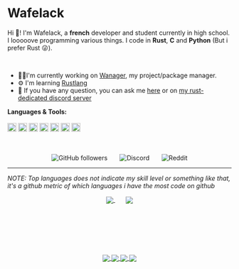 # Wafelack

Hi 🖖!
I'm Wafelack, a <b>french</b> developer and student currently in high school. I looooove programming various things. I code in <b>Rust</b>, <b>C</b> and <b>Python</b> (But i prefer Rust 😜).

<br>

- 👩‍💻I'm currently working on [Wanager](https://github.com/Wafelack/wanager), my project/package manager.
- ⚙ I'm learning [Rustlang](https://rust-lang.org)
- 💬 If you have any question, you can ask me [here](https://github.com/Wafelack/Wafelack/issues) or on [my rust-dedicated discord server](https://discord.gg/KehXjPa)

**Languages & Tools:**<br><br>
<code alt="Rustlang"><a href="https://rust-lang.com"><img height=20 alt="Rustlang" src="https://upload.wikimedia.org/wikipedia/commons/thumb/d/d5/Rust_programming_language_black_logo.svg/1200px-Rust_programming_language_black_logo.svg.png" /></a></code>
<code alt="Clang"><img height=20 alt="Clang" src="https://wiki.sei.cmu.edu/confluence/download/thumbnails/88042725/C%20Logo.png?version=1&modificationDate=1527685155000&api=v2"/></code>
<code><a href="https://intellij-rust.github.io/"><img height=20 alt="https://intellij-rust.github.io" src="https://avatars0.githubusercontent.com/u/16057867?s=200&v=4"/></a></code>
<code><a href="https://git-scm.com/"><img height=20 alt="Git" src="https://cdn.freebiesupply.com/logos/large/2x/git-icon-logo-png-transparent.png"/></a></code>
<code><a href="https://www.jetbrains.com/clion/"><img height=20 alt="Clion" src="https://cdn.discordapp.com/attachments/739797589687402519/744692286427889734/clion.png"/></a></code>
<code><a href="https://code.visualstudio.com/"><img height=20 alt="VSCode" src="https://code.visualstudio.com/assets/updates/1_35/logo-stable.png"/></a></code>
<code><a href="https://wmanage.github.io/"><img height=20 alt="WNG" src="https://github.com/Wmanage/wng/blob/master/assets/wng.png"/></a></code>

<br>

<p align="center">
<img align="center" alt="GitHub followers" src="https://img.shields.io/github/followers/wafelack?color=%2300ff00&label=Followers&style=for-the-badge">
  &nbsp;&nbsp;&nbsp;&nbsp;&nbsp;
<img align="center" alt="Discord" src="https://img.shields.io/badge/Discord-%40Wafelack%235334-7289DA?style=for-the-badge">
  &nbsp;&nbsp;&nbsp;&nbsp;&nbsp;
<img align="center" alt="Reddit" src="https://img.shields.io/badge/Reddit-u/wafelack-ff5522?style=for-the-badge">
</p>
  
___
<i>NOTE: Top languages does not indicate my skill level or something like that, it's a github metric of which languages i have the most code on github</i>

<p align="center">
<a href="https://github.com/anuraghazra/github-readme-stats">
<img align="center" src="https://github-readme-stats.vercel.app/api?username=wafelack&show_icons=true&title_color=bbbbbb&text_color=dddddd&icon_color=990000&bg_color=111111&include_all_commits=true" />
</a>
  &nbsp;&nbsp;&nbsp;&nbsp;&nbsp;
<a href="https://github.com/anuraghazra/github-readme-stats">
<img align="center" src="https://github-readme-stats.vercel.app/api/top-langs/?username=wafelack&layout=compact&title_color=bbbbbb&text_color=dddddd&icon_color=990000&bg_color=111111&hide=html,css"/>
</a>
</p>

<br>
<br>
<br>


<br>
<br>

<p align="center">
<a href="https://github.com/Wmanage/wng">
  <!-- Change the `github-readme-stats.anuraghazra1.vercel.app` to `github-readme-stats.vercel.app`  -->
  <img align="center" src="https://github-readme-stats.vercel.app/api/pin/?username=wmanage&repo=wng&title_color=bbbbbb&text_color=dddddd&icon_color=990000&bg_color=111111" />
</a>    
<a href="https://github.com/wafelack/rshasher">
  <!-- Change the `github-readme-stats.anuraghazra1.vercel.app` to `github-readme-stats.vercel.app`  -->
  <img align="center" src="https://github-readme-stats.vercel.app/api/pin/?username=wafelack&repo=rshasher&title_color=bbbbbb&text_color=dddddd&icon_color=990000&bg_color=111111" />
</a>
<a href="https://github.com/wafelack/wshell">
  <!-- Change the `github-readme-stats.anuraghazra1.vercel.app` to `github-readme-stats.vercel.app`  -->
  <img align="center" src="https://github-readme-stats.vercel.app/api/pin/?username=wafelack&repo=wshell&title_color=bbbbbb&text_color=dddddd&icon_color=990000&bg_color=111111" />
</a>
<a href="https://github.com/wafelack/openbot">
  <!-- Change the `github-readme-stats.anuraghazra1.vercel.app` to `github-readme-stats.vercel.app`  -->
  <img align="center" src="https://github-readme-stats.vercel.app/api/pin/?username=wafelack&repo=openbot&title_color=bbbbbb&text_color=dddddd&icon_color=990000&bg_color=111111" />
</a>
  </p>


